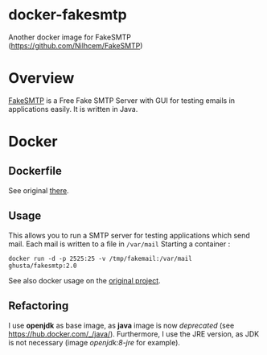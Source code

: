 # docker-fakesmtp
Another docker image for FakeSMTP (https://github.com/Nilhcem/FakeSMTP)

# Overview
[FakeSMTP](https://github.com/Nilhcem/FakeSMTP) is a Free Fake SMTP Server with GUI for testing emails in applications easily. It is written in Java.

# Docker 
## Dockerfile
See original [there](https://github.com/Nilhcem/FakeSMTP/blob/master/Dockerfile).

## Usage
This allows you to run a SMTP server for testing applications which send mail. Each mail is written to a file in `/var/mail`
Starting a container :

    docker run -d -p 2525:25 -v /tmp/fakemail:/var/mail ghusta/fakesmtp:2.0

See also docker usage on the [original project](https://github.com/Nilhcem/FakeSMTP#usage-on-docker).

## Refactoring
I use **openjdk** as base image, as **java** image is now _deprecated_ (see https://hub.docker.com/_/java/).
Furthermore, I use the JRE version, as JDK is not necessary (image _openjdk:8-jre_ for example).
